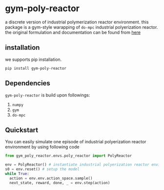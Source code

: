 # gym-poly-reactor
a discrete version of industrial polymerization reactor environment. this package is a gym-style warapping of `do-mpc` industrial polyerization reactor.
the original formulation and documentation can be found from [here](https://www.do-mpc.com/en/latest/example_gallery/industrial_poly.html)

## installation 
we supports pip installation.

```
pip install gym-poly-reactor
```

## Dependencies
`gym-poly-reactor` is build upon followings:
1. `numpy`
2. `gym`
3. `do-mpc`

## Quickstart
You can easily simulate one episode of industrial polyerization reactor environment by using following code

```python
from gym_poly_reactor.envs.poly_reactor import PolyReactor

env = PolyReactor() # instantiate industrial polyerization reactor environment
s0 = env.reset() # setup the model
while True:
  action = env.env.action_space.sample()
  next_state, reward, done, _ = env.step(action)
```
